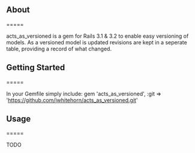 ## About ##
=====

acts_as_versioned is a gem for Rails 3.1 & 3.2 to enable easy versioning of models. As a versioned model is updated revisions are kept in a seperate table, providing a record of what changed.

## Getting Started ##
=====

In your Gemfile simply include:
    gem 'acts_as_versioned', :git => 'https://github.com/jwhitehorn/acts_as_versioned.git'
    
## Usage ##
=====

TODO